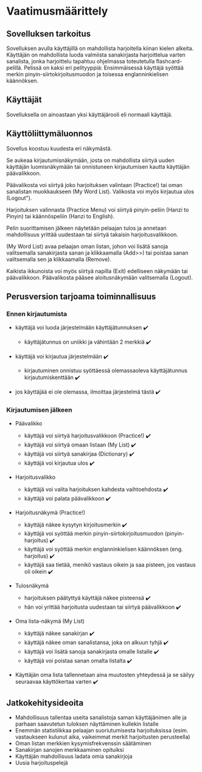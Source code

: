 # Vaatimusmäärittely
## Sovelluksen tarkoitus
Sovelluksen avulla käyttäjillä on mahdollista harjoitella kiinan kielen alkeita. Käyttäjän on mahdollista luoda valmiista sanakirjasta harjoittelua varten sanalista, jonka harjoittelu tapahtuu ohjelmassa toteutetulla flashcard-pelillä. Pelissä on kaksi eri pelityyppiä: Ensimmäisessä käyttäjä syöttää merkin pinyin-siirtokirjoitusmuodon ja toisessa englanninkielisen käännöksen. 

## Käyttäjät
Sovelluksella on ainoastaan yksi käyttäjärooli eli normaali käyttäjä.

## Käyttöliittymäluonnos

Sovellus koostuu kuudesta eri näkymästä.

Se aukeaa kirjautumisnäkymään, josta on mahdollista siirtyä uuden käyttäjän luomisnäkymään tai onnistuneen kirjautumisen kautta käyttäjän päävalikkoon.

Päävalikosta voi siirtyä joko harjoituksen valintaan (Practice!) tai oman sanalistan muokkaukseen (My Word List). Valikosta voi myös kirjautua ulos (Logout").

Harjoituksen valinnasta (Practice Menu) voi siirtyä pinyin-peliin (Hanzi to Pinyin) tai käännöspeliin (Hanzi to English).

Pelin suorittamisen jälkeen näytetään pelaajan tulos ja annetaan mahdollisuus yrittää uudestaan tai siirtyä takaisin harjoitusvalikkoon.

(My Word List) avaa pelaajan oman listan, johon voi lisätä sanoja valitsemalla sanakirjasta sanan ja klikkaamalla (Add>>) tai poistaa sanan valitsemalla sen ja klikkaamalla (Remove).

Kaikista ikkunoista voi myös siirtyä napilla (Exit) edelliseen näkymään tai päävalikkoon. Päävalikosta pääsee aloitusnäkymään valitsemalla (Logout).

## Perusversion tarjoama toiminnallisuus

### Ennen kirjautumista 

* käyttäjä voi luoda järjestelmään käyttäjätunnuksen :heavy_check_mark:
  * käyttäjätunnus on uniikki ja vähintään 2 merkkiä :heavy_check_mark:

* käyttäjä voi kirjautua järjestelmään :heavy_check_mark:
  * kirjautuminen onnistuu syöttäessä olemassaoleva käyttäjätunnus kirjautumiskenttään :heavy_check_mark:
* jos käyttäjää ei ole olemassa, ilmoittaa järjestelmä tästä :heavy_check_mark:

### Kirjautumisen jälkeen

* Päävalikko
  * käyttäjä voi siirtyä harjoitusvalikkoon (Practice!) :heavy_check_mark:
  * käyttäjä voi siirtyä omaan listaan (My List) :heavy_check_mark:
  * käyttäjä voi siirtyä sanakirjaa (Dictionary) :heavy_check_mark:
  * käyttäjä voi kirjautua ulos :heavy_check_mark:

* Harjoitusvalikko
  * käyttäjä voi valita harjoituksen kahdesta vaihtoehdosta :heavy_check_mark:
  * käyttäjä voi palata päävalikkoon :heavy_check_mark:

* Harjoitusnäkymä (Practice!)
  * käyttäjä näkee kysytyn kirjoitusmerkin :heavy_check_mark:
  * käyttäjä voi syöttää merkin pinyin-siirtokirjoitusmuodon (pinyin-harjoitus) :heavy_check_mark:
  * käyttäjä voi syöttää merkin englanninkielisen käännöksen (eng. harjoitus) :heavy_check_mark:
  * käyttäjä saa tietää, menikö vastaus oikein ja saa pisteen, jos vastaus oli oikein :heavy_check_mark:

* Tulosnäkymä
  * harjoituksen päätyttyä käyttäjä näkee pisteensä :heavy_check_mark:
  * hän voi yrittää harjoitusta uudestaan tai siirtyä päävalikkoon :heavy_check_mark:

* Oma lista-näkymä (My List)
  * käyttäjä näkee sanakirjan :heavy_check_mark:
  * käyttäjä näkee oman sanalistansa, joka on alkuun tyhjä :heavy_check_mark:
  * käyttäjä voi lisätä sanoja sanakirjasta omalle listalle :heavy_check_mark:
  * käyttäjä voi poistaa sanan omalta listalta :heavy_check_mark:

* Käyttäjän oma lista tallennetaan aina muutosten yhteydessä ja se säilyy seuraavaa käyttökertaa varten :heavy_check_mark:

## Jatkokehitysideoita

* Mahdollisuus tallentaa useita sanalistoja saman käyttäjänimen alle ja parhaan saavutetun tuloksen näyttäminen kullekin listalle
* Enemmän statistiikkaa pelaajan suoriutumisesta harjoituksissa (esim. vastaukseen kulunut aika, vaikeimmat merkit harjoitusten perusteella)
* Oman listan merkkien kysymisfrekvenssin säätäminen
* Sanakirjan sanojen merkkaaminen opituiksi
* Käyttäjän mahdollisuus ladata omia sanakirjoja
* Uusia harjoituspelejä




 




